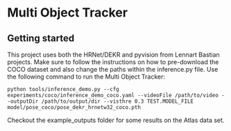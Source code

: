 # Multi Object Tracker

## Getting started

This project uses both the HRNet/DEKR and pyvision from Lennart Bastian projects. Make sure to follow the instructions on how to pre-download the COCO dataset and also change the paths within the inference.py file. Use the following command to run the Multi Object Tracker:

```
python tools/inference_demo.py --cfg experiments/coco/inference_demo_coco.yaml --videoFile /path/to/video --outputDir /path/to/output/dir --visthre 0.3 TEST.MODEL_FILE model/pose_coco/pose_dekr_hrnetw32_coco.pth
```

Checkout the example_outputs folder for some results on the Atlas data set.

